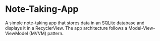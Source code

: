 # Note-Taking-App
A simple note-taking app that stores data in an SQLite database and displays it in a RecyclerView.
The app architecture follows a Model-View-ViewModel (MVVM) pattern.

